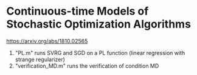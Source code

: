 # Continuous-time Models of Stochastic Optimization Algorithms
https://arxiv.org/abs/1810.02565


1) "PL.m" runs SVRG and SGD on a PL function (linear regression with strange regularizer)
2) "verification_MD.m" runs the verification of condition MD
